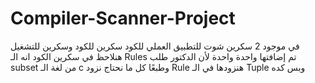 # Compiler-Scanner-Project

في موجود 2 سكرين شوت للتطبيق العملي للكود
سكرين للكود وسكرين للتشغيل
هنلاحظ في سكرين الكود انه الـ Rules تم إضافتها واحدة واحدة ﻷن الدكتور طلب subset من لغة الـ c
وطبعًا كل ما نحتاج نزود Rule هنزودها في الـ Tuple وبس كده
